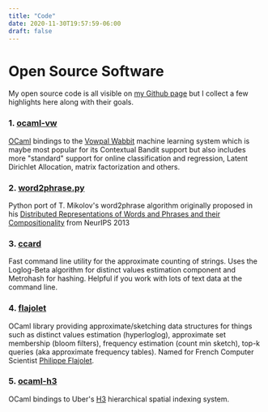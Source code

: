 ```yaml
---
title: "Code"
date: 2020-11-30T19:57:59-06:00
draft: false
---
```


# Open Source Software
My open source code is all visible on [my Github page](https://github.com/travisbrady/) but I collect a few highlights here along with their goals.
### 1. [ocaml-vw](https://github.com/travisbrady/ocaml-vw)
[OCaml](https://ocaml.org/) bindings to the [Vowpal Wabbit](https://vowpalwabbit.org/) machine learning system which is maybe most popular for its Contextual Bandit support but also includes more "standard" support for online classification and regression, Latent Dirichlet Allocation, matrix factorization and others.
### 2. [word2phrase.py](https://github.com/travisbrady/word2phrase)
Python port of T. Mikolov's word2phrase algorithm originally proposed in his [Distributed Representations of Words and Phrases and their Compositionality](https://proceedings.neurips.cc/paper/2013/file/9aa42b31882ec039965f3c4923ce901b-Paper.pdf) from NeurIPS 2013
### 3. [ccard](https://github.com/travisbrady/ccard)
Fast command line utility for the approximate counting of strings. Uses the Loglog-Beta algorithm for distinct values estimation component and Metrohash for hashing. Helpful if you work with lots of text data at the command line.
### 4. [flajolet](https://github.com/travisbrady/flajolet)
OCaml library providing approximate/sketching data structures for things such as distinct values estimation (hyperloglog), approximate set membership (bloom filters), frequency estimation (count min sketch), top-k queries (aka approximate frequency tables). Named for French Computer Scientist [Philippe Flajolet](https://en.wikipedia.org/wiki/Philippe_Flajolet).
### 5. [ocaml-h3](https://github.com/travisbrady/ocaml-h3)
OCaml bindings to Uber's [H3](https://h3geo.org/) hierarchical spatial indexing system.
